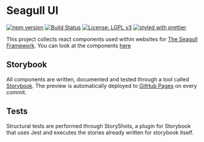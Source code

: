 # Seagull UI

[![npm version](https://badge.fury.io/js/%40seagull%2Fui.svg)](https://badge.fury.io/js/%40seagull%2Fui)
[![Build Status](https://travis-ci.org/seagull-js/ui.svg?branch=master)](https://travis-ci.org/seagull-js/ui)
[![License: LGPL v3](https://img.shields.io/badge/License-LGPL%20v3-blue.svg)](http://www.gnu.org/licenses/lgpl-3.0)
[![styled with prettier](https://img.shields.io/badge/styled_with-prettier-ff69b4.svg)](https://github.com/prettier/prettier)

This project collects react components used within websites for
[The Seagull Framework](https://seagull.technology). You can look at the
components [here](http://seagull-js.github.io/ui)

## Storybook

All components are written, documented and tested through a tool called
[Storybook](https://storybook.js.org/). The preview is automatically deployed
to [GitHub Pages](http://seagull-js.github.io/ui) on every commit.

## Tests

Structural tests are performed through StoryShots, a plugin for Storybook that
uses Jest and executes the stories already written for storybook itself.
